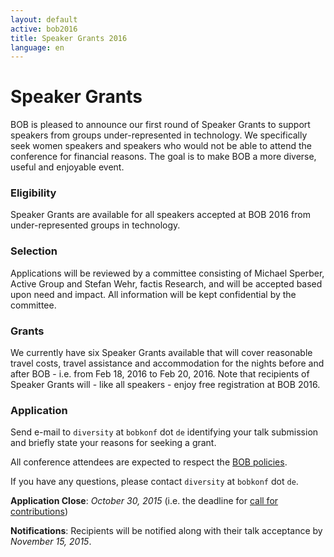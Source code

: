 ```yaml
---
layout: default
active: bob2016
title: Speaker Grants 2016
language: en
---
```


# Speaker Grants

BOB is pleased to announce our first round of Speaker Grants to
support speakers from groups under-represented in technology.  We
specifically seek women speakers and speakers who would not be able to
attend the conference for financial reasons.  The goal is to make BOB
a more diverse, useful and enjoyable event.

### Eligibility

Speaker Grants are available for all speakers accepted at
BOB 2016 from under-represented groups in technology.

### Selection

Applications will be reviewed by a committee consisting of
Michael Sperber, Active Group and Stefan Wehr, factis Research, and
will be accepted based upon need and impact. All information will be
kept confidential by the committee.

### Grants

We currently have six Speaker Grants available that will cover
reasonable travel costs, travel assistance and accommodation for the
nights before and after BOB - i.e. from Feb 18, 2016 to Feb 20, 2016.
Note that recipients of Speaker Grants will - like all speakers -
enjoy free registration at BOB 2016.

### Application

Send e-mail to `diversity` at `bobkonf` dot `de` identifying your talk
submission and briefly state your reasons for seeking a grant.

All conference attendees are expected to respect the [BOB
policies](http://bobkonf.de/en/policies.html).

If you have any questions, please contact `diversity` at `bobkonf` dot
`de`.

**Application Close**: *October 30, 2015* (i.e. the deadline for
[call for contributions](cfp.html))

**Notifications**: Recipients will be notified along with their talk
acceptance by *November 15, 2015*.
